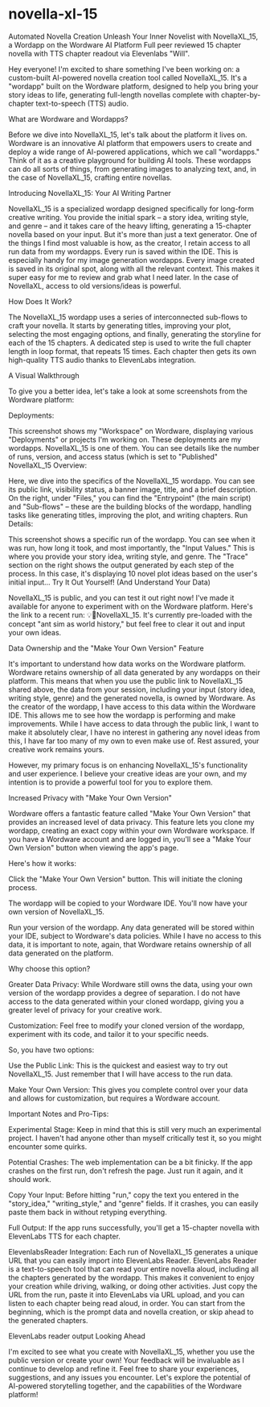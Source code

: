 # novella-xl-15
Automated Novella Creation
Unleash Your Inner Novelist with NovellaXL_15, a Wordapp on the Wordware AI Platform
Full peer reviewed 15 chapter novella with TTS chapter readout via Elevenlabs "Will".

Hey everyone! I'm excited to share something I've been working on: a custom-built AI-powered novella creation tool called NovellaXL_15. It's a "wordapp" built on the Wordware platform, designed to help you bring your story ideas to life, generating full-length novellas complete with chapter-by-chapter text-to-speech (TTS) audio.

What are Wordware and Wordapps?

Before we dive into NovellaXL_15, let's talk about the platform it lives on. Wordware is an innovative AI platform that empowers users to create and deploy a wide range of AI-powered applications, which we call "wordapps." Think of it as a creative playground for building AI tools. These wordapps can do all sorts of things, from generating images to analyzing text, and, in the case of NovellaXL_15, crafting entire novellas.

Introducing NovellaXL_15: Your AI Writing Partner

NovellaXL_15 is a specialized wordapp designed specifically for long-form creative writing. You provide the initial spark – a story idea, writing style, and genre – and it takes care of the heavy lifting, generating a 15-chapter novella based on your input. But it's more than just a text generator. One of the things I find most valuable is how, as the creator, I retain access to all run data from my wordapps. Every run is saved within the IDE. This is especially handy for my image generation wordapps. Every image created is saved in its original spot, along with all the relevant context. This makes it super easy for me to review and grab what I need later. In the case of NovellaXL, access to old versions/ideas is powerful.

How Does It Work?

The NovellaXL_15 wordapp uses a series of interconnected sub-flows to craft your novella. It starts by generating titles, improving your plot, selecting the most engaging options, and finally, generating the storyline for each of the 15 chapters. A dedicated step is used to write the full chapter length in loop format, that repeats 15 times. Each chapter then gets its own high-quality TTS audio thanks to ElevenLabs integration.

A Visual Walkthrough

To give you a better idea, let's take a look at some screenshots from the Wordware platform:

Deployments:


This screenshot shows my "Workspace" on Wordware, displaying various "Deployments" or projects I'm working on. These deployments are my wordapps. NovellaXL_15 is one of them. You can see details like the number of runs, version, and access status (which is set to "Published"
NovellaXL_15 Overview:


Here, we dive into the specifics of the NovellaXL_15 wordapp. You can see its public link, visibility status, a banner image, title, and a brief description. On the right, under "Files," you can find the "Entrypoint" (the main script) and "Sub-flows" – these are the building blocks of the wordapp, handling tasks like generating titles, improving the plot, and writing chapters.
Run Details:


This screenshot shows a specific run of the wordapp. You can see when it was run, how long it took, and most importantly, the "Input Values." This is where you provide your story idea, writing style, and genre. The "Trace" section on the right shows the output generated by each step of the process. In this case, it's displaying 10 novel plot ideas based on the user's initial input...
Try It Out Yourself! (And Understand Your Data)

NovellaXL_15 is public, and you can test it out right now! I've made it available for anyone to experiment with on the Wordware platform. Here's the link to a recent run: 💡📖NovellaXL_15. It's currently pre-loaded with the concept "ant sim as world history," but feel free to clear it out and input your own ideas.

Data Ownership and the "Make Your Own Version" Feature

It's important to understand how data works on the Wordware platform. Wordware retains ownership of all data generated by any wordapps on their platform. This means that when you use the public link to NovellaXL_15 shared above, the data from your session, including your input (story idea, writing style, genre) and the generated novella, is owned by Wordware. As the creator of the wordapp, I have access to this data within the Wordware IDE. This allows me to see how the wordapp is performing and make improvements. While I have access to data through the public link, I want to make it absolutely clear, I have no interest in gathering any novel ideas from this, I have far too many of my own to even make use of. Rest assured, your creative work remains yours.

However, my primary focus is on enhancing NovellaXL_15's functionality and user experience. I believe your creative ideas are your own, and my intention is to provide a powerful tool for you to explore them.

Increased Privacy with "Make Your Own Version"

Wordware offers a fantastic feature called "Make Your Own Version" that provides an increased level of data privacy. This feature lets you clone my wordapp, creating an exact copy within your own Wordware workspace. If you have a Wordware account and are logged in, you'll see a "Make Your Own Version" button when viewing the app's page.

Here's how it works:

Click the "Make Your Own Version" button. This will initiate the cloning process.

The wordapp will be copied to your Wordware IDE. You'll now have your own version of NovellaXL_15.

Run your version of the wordapp. Any data generated will be stored within your IDE, subject to Wordware's data policies. While I have no access to this data, it is important to note, again, that Wordware retains ownership of all data generated on the platform.

Why choose this option?

Greater Data Privacy: While Wordware still owns the data, using your own version of the wordapp provides a degree of separation. I do not have access to the data generated within your cloned wordapp, giving you a greater level of privacy for your creative work.

Customization: Feel free to modify your cloned version of the wordapp, experiment with its code, and tailor it to your specific needs.

So, you have two options:

Use the Public Link: This is the quickest and easiest way to try out NovellaXL_15. Just remember that I will have access to the run data.

Make Your Own Version: This gives you complete control over your data and allows for customization, but requires a Wordware account.

Important Notes and Pro-Tips:

Experimental Stage: Keep in mind that this is still very much an experimental project. I haven't had anyone other than myself critically test it, so you might encounter some quirks.

Potential Crashes: The web implementation can be a bit finicky. If the app crashes on the first run, don't refresh the page. Just run it again, and it should work.

Copy Your Input: Before hitting "run," copy the text you entered in the "story_idea," "writing_style," and "genre" fields. If it crashes, you can easily paste them back in without retyping everything.

Full Output: If the app runs successfully, you'll get a 15-chapter novella with ElevenLabs TTS for each chapter.

ElevenlabsReader Integration: Each run of NovellaXL_15 generates a unique URL that you can easily import into ElevenLabs Reader. ElevenLabs Reader is a text-to-speech tool that can read your entire novella aloud, including all the chapters generated by the wordapp. This makes it convenient to enjoy your creation while driving, walking, or doing other activities. Just copy the URL from the run, paste it into ElevenLabs via URL upload, and you can listen to each chapter being read aloud, in order. You can start from the beginning, which is the prompt data and novella creation, or skip ahead to the generated chapters.





ElevenLabs reader output
Looking Ahead

I'm excited to see what you create with NovellaXL_15, whether you use the public version or create your own! Your feedback will be invaluable as I continue to develop and refine it. Feel free to share your experiences, suggestions, and any issues you encounter. Let's explore the potential of AI-powered storytelling together, and the capabilities of the Wordware platform!
